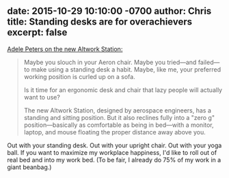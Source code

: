 date: 2015-10-29 10:10:00 -0700
author: Chris
title: Standing desks are for overachievers
excerpt: false
----

[Adele Peters on the new Altwork Station:](http://www.fastcoexist.com/3052273/instead-of-standing-why-not-lie-down-while-you-work-this-desk-lets-you-do-both)

> Maybe you slouch in your Aeron chair. Maybe you tried—and failed—to make using a standing desk a habit. Maybe, like me, your preferred working position is curled up on a sofa.
> 
> Is it time for an ergonomic desk and chair that lazy people will actually want to use?
> 
> The new Altwork Station, designed by aerospace engineers, has a standing and sitting position. But it also reclines fully into a "zero g" position—basically as comfortable as being in bed—with a monitor, laptop, and mouse floating the proper distance away above you.

Out with your standing desk. Out with your upright chair. Out with your yoga ball. If you want to maximize my workplace happiness, I'd like to roll out of real bed and into my work bed. (To be fair, I already do 75% of my work in a giant beanbag.)